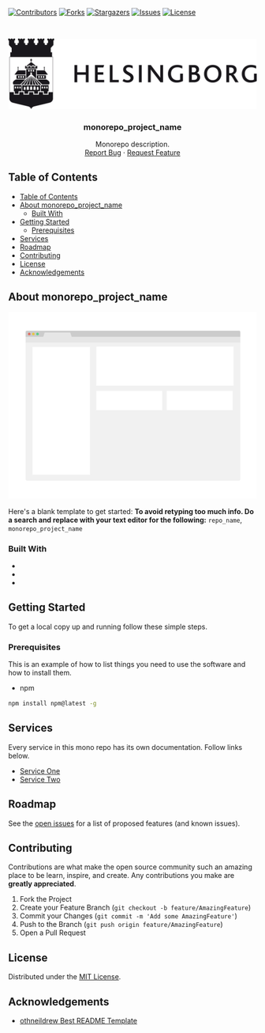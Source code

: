 <!-- HEADS UP! To avoid retyping too much info. Do a search and replace with your text editor for the following:
repo_name, monorepo_project_name -->

<!-- SHIELDS -->
[![Contributors][contributors-shield]][contributors-url]
[![Forks][forks-shield]][forks-url]
[![Stargazers][stars-shield]][stars-url]
[![Issues][issues-shield]][issues-url]
[![License][license-shield]][license-url]


<br />
<p align="center">
  <a href="https://github.com/helsingborg-stad/repo_name">
    <img src="images/logo.jpg" alt="Logo" width="600">
  </a>

  <h3 align="center">monorepo_project_name</h3>

  <p align="center">
    Monorepo description.
    <br />
    <a href="https://github.com/helsingborg-stad/repo_name/issues">Report Bug</a>
    ·
    <a href="https://github.com/helsingborg-stad/repo_name/issues">Request Feature</a>
  </p>
</p>



## Table of Contents
- [Table of Contents](#table-of-contents)
- [About monorepo_project_name](#about-monorepo_project_name)
  - [Built With](#built-with)
- [Getting Started](#getting-started)
  - [Prerequisites](#prerequisites)
- [Services](#services)
- [Roadmap](#roadmap)
- [Contributing](#contributing)
- [License](#license)
- [Acknowledgements](#acknowledgements)



## About monorepo_project_name

[![Product Name Screen Shot][product-screenshot]](https://example.com)

Here's a blank template to get started:
**To avoid retyping too much info. Do a search and replace with your text editor for the following:**
`repo_name`, `monorepo_project_name`



### Built With

* []()
* []()
* []()



## Getting Started

To get a local copy up and running follow these simple steps.



### Prerequisites

This is an example of how to list things you need to use the software and how to install them.
* npm
```sh
npm install npm@latest -g
```

## Services
Every service in this mono repo has its own documentation. Follow links below.

- [Service One](/services/service-one)
- [Service Two](/services/service-two)



## Roadmap

See the [open issues][issues-url] for a list of proposed features (and known issues).



## Contributing

Contributions are what make the open source community such an amazing place to be learn, inspire, and create. Any contributions you make are **greatly appreciated**.

1. Fork the Project
2. Create your Feature Branch (`git checkout -b feature/AmazingFeature`)
3. Commit your Changes (`git commit -m 'Add some AmazingFeature'`)
4. Push to the Branch (`git push origin feature/AmazingFeature`)
5. Open a Pull Request



## License

Distributed under the [MIT License][license-url].



## Acknowledgements

- [othneildrew Best README Template](https://github.com/othneildrew/Best-README-Template)



<!-- MARKDOWN LINKS & IMAGES -->
<!-- https://www.markdownguide.org/basic-syntax/#reference-style-links -->
[contributors-shield]: https://img.shields.io/github/contributors/helsingborg-stad/repo_name.svg?style=flat-square
[contributors-url]: https://github.com/helsingborg-stad/repo_name/graphs/contributors
[forks-shield]: https://img.shields.io/github/forks/helsingborg-stad/repo_name.svg?style=flat-square
[forks-url]: https://github.com/helsingborg-stad/repo_name/network/members
[stars-shield]: https://img.shields.io/github/stars/helsingborg-stad/repo_name.svg?style=flat-square
[stars-url]: https://github.com/helsingborg-stad/repo_name/stargazers
[issues-shield]: https://img.shields.io/github/issues/helsingborg-stad/repo_name.svg?style=flat-square
[issues-url]: https://github.com/helsingborg-stad/repo_name/issues
[license-shield]: https://img.shields.io/github/license/helsingborg-stad/repo_name.svg?style=flat-square
[license-url]: https://raw.githubusercontent.com/helsingborg-stad/repo_name/master/LICENSE
[product-screenshot]: images/screenshot.png
